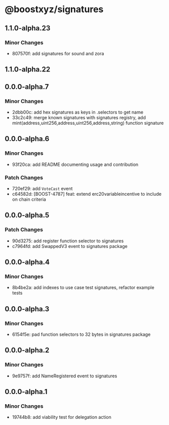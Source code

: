 # @boostxyz/signatures

## 1.1.0-alpha.23

### Minor Changes

- 807570f: add signatures for sound and zora

## 1.1.0-alpha.22

## 0.0.0-alpha.7

### Minor Changes

- 2dbb00c: add hex signatures as keys in .selectors to get name
- 33c2c49: merge known signatures with signatures registry, add mint(address,uint256,address,uint256,address,string) function signature

## 0.0.0-alpha.6

### Minor Changes

- 93f20ca: add README documenting usage and contribution

### Patch Changes

- 720ef29: add `VoteCast` event
- c64582d: [BOOST-4787] feat: extend erc20variableincentive to include on chain criteria

## 0.0.0-alpha.5

### Patch Changes

- 90d3275: add register function selector to signatures
- c7964fd: add SwappedV3 event to signatures package

## 0.0.0-alpha.4

### Minor Changes

- 8b4be2a: add indexes to use case test signatures, refactor example tests

## 0.0.0-alpha.3

### Minor Changes

- 6154f5e: pad function selectors to 32 bytes in signatures package

## 0.0.0-alpha.2

### Minor Changes

- 9e9757f: add NameRegistered event to signatures

## 0.0.0-alpha.1

### Minor Changes

- 19744b8: add viability test for delegation action
